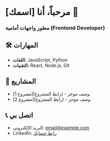 # مرحباً، أنا [اسمك] 👋

### مطور واجهات أمامية (Frontend Developer)

## 🛠️ المهارات
- **اللغات:** JavaScript, Python
- **التقنيات:** React, Node.js, Git

## 🌟 المشاريع
- [مشروع 1](رابط المشروع) - وصف موجز.
- [مشروع 2](رابط المشروع) - وصف موجز.

## 📞 اتصل بي
- البريد الإلكتروني: email@example.com
- LinkedIn: [رابط حسابك](https://linkedin.com/in/yourname)
